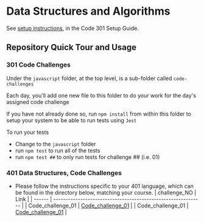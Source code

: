 # Data Structures and Algorithms

See [setup instructions](https://codefellows.github.io/setup-guide/code-301/3-code-challenges), in the Code 301 Setup Guide.

## Repository Quick Tour and Usage

### 301 Code Challenges

Under the `javascript` folder, at the top level, is a sub-folder called `code-challenges`

Each day, you'll add one new file to this folder to do your work for the day's assigned code challenge

If you have not already done so, run `npm install` from within this folder to setup your system to be able to run tests using `Jest`

To run your tests

- Change to the `javascript` folder
- run `npm test` to run all of the tests
- run `npm test ##` to only run tests for challenge ## (i.e. 01)

### 401 Data Structures, Code Challenges

- Please follow the instructions specific to your 401 language, which can be found in the directory below, matching your course.
  | challenge_NO | Link |
  | ------ | ------------------------------------------------------------- |
  | Code_challenge_01 | [Code_challenge_01](https://github.com/arahal81/data-structures-and-algorithms/blob/main/python/code_challenges/array_reverse/README.md) |
  | Code_challenge_01 | [Code_challenge_01](https://github.com/arahal81/data-structures-and-algorithms/blob/main/python/code_challenges/array_shift/README.md) |
